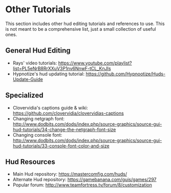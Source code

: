 # Other Tutorials

This section includes other hud editing tutorials and references to use. This is not meant to be a comprehensive list, just a small collection of useful ones.

## General Hud Editing

* Rays' video tutorials: https://www.youtube.com/playlist?list=PL5eNrB8RrXXuV3P1nv6NnwF-tCL_KnJIs
* Hypnotize's hud updating tutorial: https://github.com/Hypnootize/Huds-Update-Guide

## Specialized

* Clovervidia's captions guide & wiki: https://github.com/clovervidia/clovervidias-captions
* Changing netgraph font: http://www.dodbits.com/dods/index.php/source-graphics/source-gui-hud-tutorials/34-change-the-netgraph-font-size
* Changing console font: http://www.dodbits.com/dods/index.php/source-graphics/source-gui-hud-tutorials/33-console-font-color-and-size

## Hud Resources

* Main Hud repository: https://mastercomfig.com/huds/
* Alternate Hud repository: https://gamebanana.com/guis/games/297
* Popular forum: http://www.teamfortress.tv/forum/8/customization
